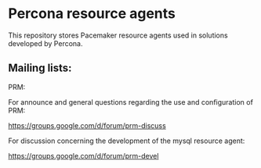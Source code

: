 Percona resource agents
=======================

This repository stores Pacemaker resource agents used in solutions developed by Percona.

Mailing lists:
-------------

PRM: 

For announce and general questions regarding the use and configuration of PRM:

https://groups.google.com/d/forum/prm-discuss

For discussion concerning the development of the mysql resource agent:

https://groups.google.com/d/forum/prm-devel
